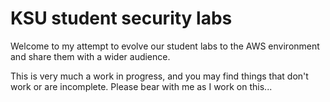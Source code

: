 # KSU student security labs

Welcome to my attempt to evolve our student labs to the AWS environment and share them with a wider audience.

This is very much a work in progress, and you may find things that don't work or are incomplete.  Please bear with me as I work on this...
